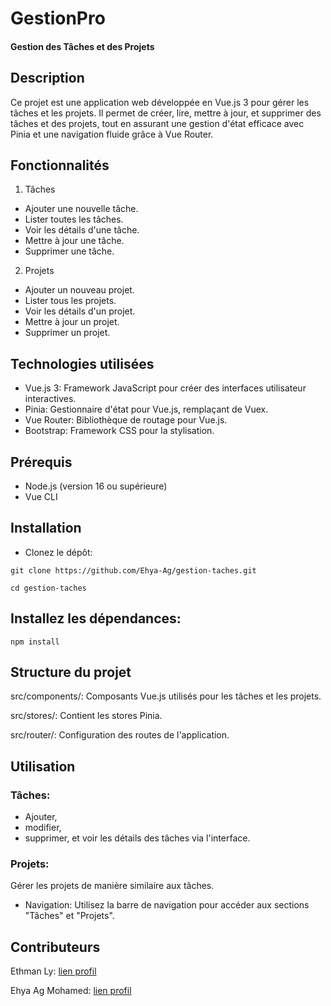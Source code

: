 # GestionPro

#### Gestion des Tâches et des Projets

## Description

Ce projet est une application web développée en Vue.js 3 pour gérer les tâches et les projets. Il permet de créer, lire, mettre à jour, et supprimer des tâches et des projets, tout en assurant une gestion d'état efficace avec Pinia et une navigation fluide grâce à Vue Router.
## Fonctionnalités
1. Tâches
 - Ajouter une nouvelle tâche.
 - Lister toutes les tâches.
 - Voir les détails d'une tâche.
 - Mettre à jour une tâche.
- Supprimer une tâche.

 2. Projets
 - Ajouter un nouveau projet.
 - Lister tous les projets.
 - Voir les détails d'un projet.
 - Mettre à jour un projet.
 - Supprimer un projet.

## Technologies utilisées

- Vue.js 3: Framework JavaScript pour créer des interfaces utilisateur interactives.
- Pinia: Gestionnaire d'état pour Vue.js, remplaçant de Vuex.
- Vue Router: Bibliothèque de routage pour Vue.js.
- Bootstrap: Framework CSS pour la stylisation.

## Prérequis

- Node.js (version 16 ou supérieure)
- Vue CLI

## Installation

- Clonez le dépôt:

`git clone https://github.com/Ehya-Ag/gestion-taches.git`

`cd gestion-taches`

## Installez les dépendances:

`npm install`
## Structure du projet

src/components/: Composants Vue.js utilisés pour les tâches et les projets.

src/stores/: Contient les stores Pinia.

src/router/: Configuration des routes de l'application.

## Utilisation

### Tâches:
- Ajouter,
- modifier,
- supprimer, et voir les détails des tâches via l'interface.

### Projets:
Gérer les projets de manière similaire aux tâches.
- Navigation: Utilisez la barre de navigation pour accéder aux sections "Tâches" et "Projets".

## Contributeurs

 Ethman Ly: [lien profil](https://github.com/OusmaneLyDev)

 Ehya Ag Mohamed: [lien profil](https://github.com/Ehya-Ag)
